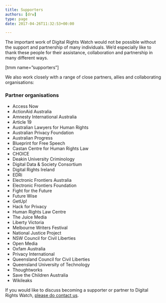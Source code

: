 ```yaml
---
title: Supporters
authors: [drw]
type: page
date: 2017-04-26T11:32:53+00:00

---
```

The important work of Digital Rights Watch would not be possible without the support and partnership of many individuals. We&#8217;d especially like to thank these people for their assistance, collaboration and partnership in many different ways.

[tmm name=&#8221;supporters&#8221;]

We also work closely with a range of close partners, allies and collaborating organisations:

### **Partner organisations**

  * Access Now
  * ActionAid Australia
  * Amnesty International Australia
  * Article 19
  * Australian Lawyers for Human Rights
  * Australian Privacy Foundation
  * Australian Progress
  * Blueprint for Free Speech
  * Castan Centre for Human Rights Law
  * CHOICE
  * Deakin University Criminology
  * Digital Data & Society Consortium
  * Digital Rights Ireland
  * EDRi
  * Electronic Frontiers Australia
  * Electronic Frontiers Foundation
  * Fight for the Future
  * Future Wise
  * GetUp!
  * Hack for Privacy
  * Human Rights Law Centre
  * The Juice Media
  * Liberty Victoria
  * Melbourne Writers Festival
  * National Justice Project
  * NSW Council for Civil Liberties
  * Open Media
  * Oxfam Australia
  * Privacy International
  * Queensland Council for Civil Liberties
  * Queensland University of Technology
  * Thoughtworks
  * Save the Children Australia
  * Wikileaks

If you would like to discuss becoming a supporter or partner to Digital Rights Watch, [please do contact us][1].

 [1]: https://digitalrightswatch.org.au/contact/
